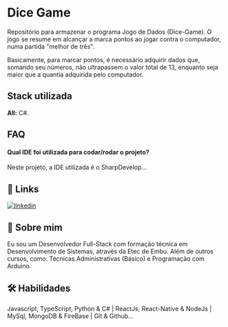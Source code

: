 
# Dice Game

Repositório para armazenar o programa Jogo de Dados (Dice-Game). O jogo se resume em alcançar a marca pontos ao jogar contra o computador, numa partida "melhor de três". 

Basicamente, para marcar pontos, é necessário adquirir dados que, somando seu números, não ultrapassem o valor total de 13, enquanto seja maior que a quantia adquirida pelo computador.

## Stack utilizada

**All:** C#.

## FAQ

#### Qual IDE foi utilizada para codar/rodar o projeto?

Neste projeto, a IDE utilizada é o SharpDevelop...

## 🔗 Links
[![linkedin](https://img.shields.io/badge/linkedin-0A66C2?style=for-the-badge&logo=linkedin&logoColor=white)](https://www.linkedin.com/in/jhonnysantosvm/)

## 🚀 Sobre mim
Eu sou um Desenvolvedor Full-Stack com formação técnica em Desenvolvimento de Sistemas, através da Etec de Embu. Além de outros cursos, como: Técnicas Administrativas (Básico) e Programação com Arduino.

## 🛠 Habilidades
Javascript, TypeScript, Python & C# | ReactJs, React-Native & NodeJs | MySql, MongoDB & FireBase | Git & Github...
